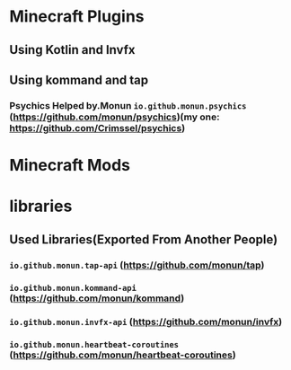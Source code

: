 # Minecraft Plugins
## Using Kotlin and Invfx

## Using kommand and tap
### Psychics Helped by.Monun `io.github.monun.psychics` (https://github.com/monun/psychics)(my one: https://github.com/Crimssel/psychics)



# Minecraft Mods


# libraries
## Used Libraries(Exported From Another People)
### `io.github.monun.tap-api` (https://github.com/monun/tap)

### `io.github.monun.kommand-api` (https://github.com/monun/kommand)

### `io.github.monun.invfx-api` (https://github.com/monun/invfx)

### `io.github.monun.heartbeat-coroutines` (https://github.com/monun/heartbeat-coroutines)
